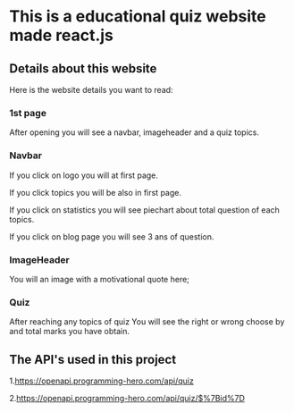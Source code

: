 # This is a educational quiz website made react.js


## Details about this website

Here is the website details you want to read:

### 1st page

After opening you will see a navbar, imageheader and a quiz topics.

### Navbar

If you click on logo you will at first page.

If you click topics you will be also in first page.

If you click on statistics you will see piechart about total question of each topics.

If you click on blog page you will see 3 ans of question.

### ImageHeader

You will an image with a motivational quote here;

### Quiz

After reaching any topics of quiz You will see the right or wrong choose by and total marks you have obtain.

## The API's used in this project

1.https://openapi.programming-hero.com/api/quiz

2.https://openapi.programming-hero.com/api/quiz/$%7Bid%7D